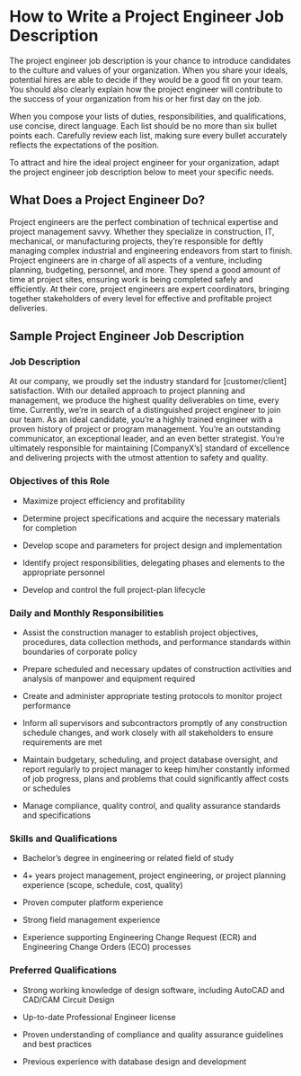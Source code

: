 # How to Write a Project Engineer Job Description

The project engineer job description is your chance to introduce candidates to the culture and values of your organization. When you share your ideals, potential hires are able to decide if they would be a good fit on your team. You should also clearly explain how the project engineer will contribute to the success of your organization from his or her first day on the job.

When you compose your lists of duties, responsibilities, and qualifications, use concise, direct language. Each list should be no more than six bullet points each. Carefully review each list, making sure every bullet accurately reflects the expectations of the position.  

To attract and hire the ideal project engineer for your organization, adapt the project engineer job description below to meet your specific needs.
## What Does a Project Engineer Do?

Project engineers are the perfect combination of technical expertise and project management savvy. Whether they specialize in construction, IT, mechanical, or manufacturing projects, they’re responsible for deftly managing complex industrial and engineering endeavors from start to finish. Project engineers are in charge of all aspects of a venture, including planning, budgeting, personnel, and more. They spend a good amount of time at project sites, ensuring work is being completed safely and efficiently. At their core, project engineers are expert coordinators, bringing together stakeholders of every level for effective and profitable project deliveries.

## Sample Project Engineer Job Description

### Job Description

At our company, we proudly set the industry standard for [customer/client] satisfaction. With our detailed approach to project planning and management, we produce the highest quality deliverables on time, every time. Currently, we’re in search of a distinguished project engineer to join our team. As an ideal candidate, you’re a highly trained engineer with a proven history of project or program management. You’re an outstanding communicator, an exceptional leader, and an even better strategist. You’re ultimately responsible for maintaining [CompanyX’s] standard of excellence and delivering projects with the utmost attention to safety and quality.

### Objectives of this Role

* Maximize project efficiency and profitability

* Determine project specifications and acquire the necessary materials for completion

* Develop scope and parameters for project design and implementation

* Identify project responsibilities, delegating phases and elements to the appropriate personnel

* Develop and control the full project-plan lifecycle  

### Daily and Monthly Responsibilities

* Assist the construction manager to establish project objectives, procedures, data collection methods, and performance standards within boundaries of corporate policy

* Prepare scheduled and necessary updates of construction activities and analysis of manpower and equipment required

* Create and administer appropriate testing protocols to monitor project performance

* Inform all supervisors and subcontractors promptly of any construction schedule changes, and work closely with all stakeholders to ensure requirements are met

* Maintain budgetary, scheduling, and project database oversight, and report regularly to project manager to keep him/her constantly informed of job progress, plans and problems that could significantly affect costs or schedules

* Manage compliance, quality control, and quality assurance standards and specifications

### Skills and Qualifications

* Bachelor’s degree in engineering or related field of study

* 4+ years project management, project engineering, or project planning experience (scope, schedule, cost, quality)

* Proven computer platform experience

* Strong field management experience

* Experience supporting Engineering Change Request (ECR) and Engineering Change Orders (ECO) processes

### Preferred Qualifications

* Strong working knowledge of design software, including AutoCAD and CAD/CAM Circuit Design

* Up-to-date Professional Engineer license

* Proven understanding of compliance and quality assurance guidelines and best practices

* Previous experience with database design and development

